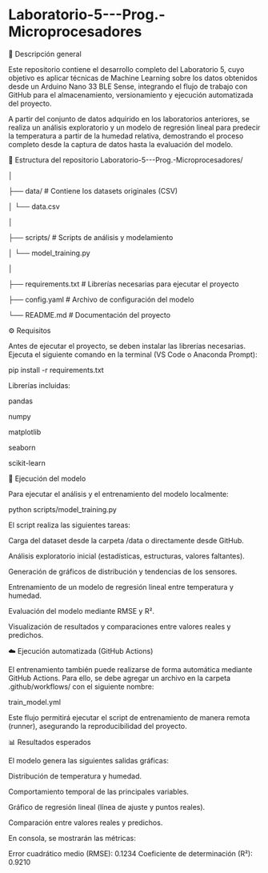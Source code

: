 # Laboratorio-5---Prog.-Microprocesadores
📘 Descripción general

Este repositorio contiene el desarrollo completo del Laboratorio 5, cuyo objetivo es aplicar técnicas de Machine Learning sobre los datos obtenidos desde un Arduino Nano 33 BLE Sense, integrando el flujo de trabajo con GitHub para el almacenamiento, versionamiento y ejecución automatizada del proyecto.

A partir del conjunto de datos adquirido en los laboratorios anteriores, se realiza un análisis exploratorio y un modelo de regresión lineal para predecir la temperatura a partir de la humedad relativa, demostrando el proceso completo desde la captura de datos hasta la evaluación del modelo.


🧩 Estructura del repositorio
Laboratorio-5---Prog.-Microprocesadores/

│

├── data/ # Contiene los datasets originales (CSV)

│ └── data.csv

│

├── scripts/ # Scripts de análisis y modelamiento

│ └── model_training.py

│

├── requirements.txt # Librerías necesarias para ejecutar el proyecto

├── config.yaml # Archivo de configuración del modelo

└── README.md # Documentación del proyecto



⚙️ Requisitos

Antes de ejecutar el proyecto, se deben instalar las librerías necesarias.
Ejecuta el siguiente comando en la terminal (VS Code o Anaconda Prompt):

pip install -r requirements.txt


Librerías incluidas:

pandas

numpy

matplotlib

seaborn

scikit-learn


🧠 Ejecución del modelo

Para ejecutar el análisis y el entrenamiento del modelo localmente:

python scripts/model_training.py


El script realiza las siguientes tareas:

Carga del dataset desde la carpeta /data o directamente desde GitHub.

Análisis exploratorio inicial (estadísticas, estructuras, valores faltantes).

Generación de gráficos de distribución y tendencias de los sensores.

Entrenamiento de un modelo de regresión lineal entre temperatura y humedad.

Evaluación del modelo mediante RMSE y R².

Visualización de resultados y comparaciones entre valores reales y predichos.


☁️ Ejecución automatizada (GitHub Actions)

El entrenamiento también puede realizarse de forma automática mediante GitHub Actions.
Para ello, se debe agregar un archivo en la carpeta .github/workflows/ con el siguiente nombre:

train_model.yml


Este flujo permitirá ejecutar el script de entrenamiento de manera remota (runner), asegurando la reproducibilidad del proyecto.


📊 Resultados esperados

El modelo genera las siguientes salidas gráficas:

Distribución de temperatura y humedad.

Comportamiento temporal de las principales variables.

Gráfico de regresión lineal (línea de ajuste y puntos reales).

Comparación entre valores reales y predichos.

En consola, se mostrarán las métricas:

Error cuadrático medio (RMSE): 0.1234
Coeficiente de determinación (R²): 0.9210
